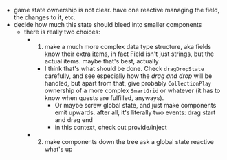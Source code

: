 - game state ownership is not clear. have one reactive managing the field, the changes to it, etc.
- decide how much this state should bleed into smaller components
    - there is really two choices:
        - 1) make a much more complex data type structure, aka fields know their extra items, in fact Field isn't just strings, but the actual items. maybe that's best, actually
            - I think that's what should be done. Check `dragDropState` carefully, and see especially how the *drag and drop* will be handled, but apart from that, give probably `CollectionPlay` ownership of a more complex `SmartGrid` or whatever (it has to know when quests are fulfilled, anyways).
                - Or maybe screw global state, and just make components emit upwards. after all, it's literally two events: drag start and drag end
                - in this context, check out provide/inject
        - 2) make components down the tree ask a global state reactive what's up